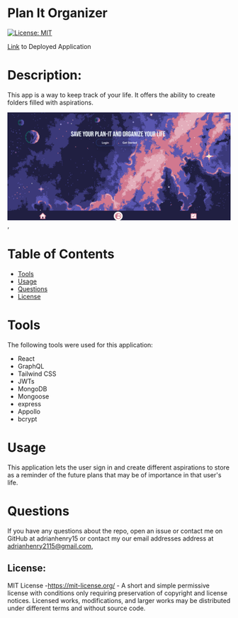 # Plan It Organizer

[![License: MIT](https://img.shields.io/badge/License-MIT-success.svg)](https://mit-license.org/)

[Link]() to Deployed Application

# Description:

This app is a way to keep track of your life.  It offers the ability to create folders filled with aspirations. 

![screenshot](./Plan%20It.png),

 # Table of Contents
* [Tools](#tools)
* [Usage](#usage)
* [Questions](#questions)
* [License](#license)




# Tools
The following tools were used for this application:

- React
- GraphQL
- Tailwind CSS
- JWTs
- MongoDB
- Mongoose
- express
- Appollo
- bcrypt


# Usage

This application lets the user sign in and create different aspirations to store as a reminder of the future plans that may be of importance in that user's life.


# Questions

If you have any questions about the repo, open an issue or contact me on GitHub at adrianhenry15 or contact my our email addresses
address at adrianhenry2115@gmail.com,

## License:

MIT License -https://mit-license.org/ - A short and simple permissive license with conditions only requiring preservation of copyright and license notices. Licensed works, modifications, and larger works may be distributed under different terms and without source code.